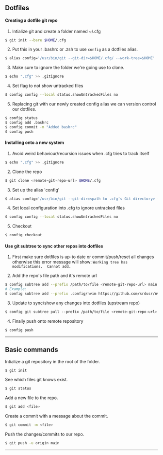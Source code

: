 ## Dotfiles
#### Creating a dotfile git repo  
  1. Intialize git and create a folder named ~/.cfg
  ```bash
  $ git init --bare $HOME/.cfg
  ```
  2. Put this in your .bashrc or .zsh to use `config` as a dotfiles alias.  
  ```bash
  $ alias config='/usr/bin/git --git-dir=$HOME/.cfg/ --work-tree=$HOME'
  ```
  
  3. Make sure to ignore the folder we're going use to clone.  
  ```bash
  $ echo ".cfg" >> .gitignore
  ```
  4. Set flag to not show untracked files  
  ```bash
  $ config config --local status.showUntrackedFiles no
  ```
  5. Replacing git with our newly created config alias we can version control our
    dotfiles.
  ```bash
  $ config status
  $ config add .bashrc
  $ config commit -m "Added bashrc"
  $ config push
  ```
#### Installing onto a new system  
  1. Avoid weird behaviour/recursion issues when .cfg tries to track itself  
  ```bash
  $ echo ".cfg" >> .gitignore
  ```
  2. Clone the repo
  ```bash
  $ git clone <remote-git-repo-url> $HOME/.cfg
  ```
  3. Set up the alias 'config'  
  ```bash
  $ alias config='/usr/bin/git --git-dir=<path to .cfg’s Git directory> --work-tree=$HOME'
  ```
  4. Set local configuration into .cfg to ignore untracked files  
  ```bash
  $ config config --local status.showUntrackedFiles no
  ```
  5. Checkout  
  ```bash
  $ config checkout
  ```
#### Use git subtree to sync other repos into dotfiles  
  1. First make sure dotfiles is up-to date or commit/push/reset all changes
  otherwise this error message will show:  `Working tree has modifications.  Cannot add.`  

  2. Add the repo's file path and it's remote url  
  ```bash  
  $ config subtree add --prefix /path/to/file <remote-git-repo-url> main --squash  
  # Example:  
  $ config subtree add --prefix .config/nvim https://github.com/srdusr/nvim.git main --squash  
  ```  

  3. Update to sync/show any changes into dotfiles (upstream repo)  
  ```bash
  $ config git subtree pull --prefix /path/to/file <remote-git-repo-url> main --squash  
  ```

  4. Finally push onto remote repository  
  ```bash  
  $ config push  
  ```
- - -

## Basic commands
Intialize a git repository in the root of the folder.
```bash
$ git init
```
See which files git knows exist.
```bash
$ git status
```
Add a new file to the repo.
```bash
$ git add <file>
```
Create a commit with a message about the commit.
```bash
$ git commit -m <file>
```
Push the changes/commits to our repo.
```bash
$ git push -u origin main
```
- - -

